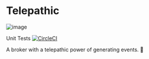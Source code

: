 # Telepathic

![image](https://user-images.githubusercontent.com/48216252/188319244-1b9bed7e-daa4-451b-a14d-389a9a81c1e1.png)


Unit Tests [![CircleCI](https://dl.circleci.com/status-badge/img/gh/SuperNerdIT/telepathic/tree/main.svg?style=svg)](https://dl.circleci.com/status-badge/redirect/gh/SuperNerdIT/telepathic/tree/main)

A broker with a telepathic power of generating events. :exploding_head:

